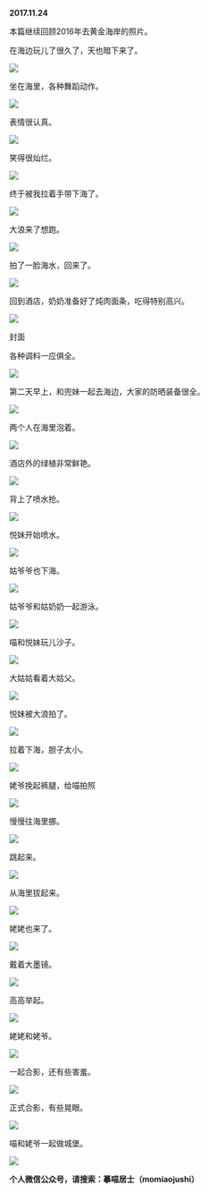 
          
            
**2017.11.24**

本篇继续回顾2016年去黄金海岸的照片。

在海边玩儿了很久了，天也暗下来了。




![](img/51001-19a4f2d9c2fa7e54.jpg)




坐在海里，各种舞蹈动作。




![](img/51001-23d3f7bf29dc4136.jpg)




表情很认真。




![](img/51001-d46e96b1b5d2d7e8.jpg)




笑得很灿烂。




![](img/51001-61ee9fafbb675185.jpg)




终于被我拉着手带下海了。




![](img/51001-75c3f365e5363bb2.jpg)




大浪来了想跑。




![](img/51001-656a245b360d3256.jpg)




拍了一脸海水，回来了。




![](img/51001-16a5930e33067f94.jpg)




回到酒店，奶奶准备好了炖肉面条，吃得特别高兴。




![](img/51001-3a09647498656b29.jpg)

封面


各种调料一应俱全。




![](img/51001-74aca1db4962fa3f.jpg)




第二天早上，和兜妹一起去海边，大家的防晒装备很全。




![](img/51001-796fd73cb79497df.jpg)




两个人在海里泡着。




![](img/51001-e4e67b55a8225327.jpg)




酒店外的绿植非常鲜艳。




![](img/51001-dd856302f1d46a05.jpg)




背上了喷水抢。




![](img/51001-d5cb26187fb3b2ef.jpg)




悦妹开始喷水。




![](img/51001-12715be72f1fd8ab.jpg)




姑爷爷也下海。




![](img/51001-b699808fbff0bf9e.jpg)




姑爷爷和姑奶奶一起游泳。




![](img/51001-8b3e731952ba6399.jpg)




喵和悦妹玩儿沙子。




![](img/51001-4605897338a51cc4.jpg)




大姑姑看着大姑父。




![](img/51001-68b9a71451877264.jpg)




悦妹被大浪拍了。




![](img/51001-f5ec0a351ddcbb6c.jpg)




拉着下海，胆子太小。




![](img/51001-b8e7ee29ccc5839d.jpg)




姥爷挽起裤腿，给喵拍照




![](img/51001-7d815196c17c0fbd.jpg)




慢慢往海里挪。




![](img/51001-9d655b376d767209.jpg)




跳起来。




![](img/51001-06f9019a5b7d1c3f.jpg)




从海里拔起来。




![](img/51001-e2320b886f2533b1.jpg)




姥姥也来了。




![](img/51001-f5d1f0f81ce5b615.jpg)




戴着大墨镜。




![](img/51001-127a23d27ecf4be9.jpg)




高高举起。




![](img/51001-313b75aa3d762774.jpg)




姥姥和姥爷。




![](img/51001-3993126501106acd.jpg)




一起合影，还有些害羞。




![](img/51001-65d232f2ab8b6ce1.jpg)




正式合影，有些晃眼。




![](img/51001-7366de0b68dc26ae.jpg)




喵和姥爷一起做城堡。




![](img/51001-fce9cfa310f878c2.jpg)





**个人微信公众号，请搜索：摹喵居士（momiaojushi）**

          
        